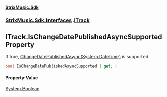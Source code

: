 #### [StrixMusic.Sdk](./index.md 'index')
### [StrixMusic.Sdk.Interfaces](./StrixMusic-Sdk-Interfaces.md 'StrixMusic.Sdk.Interfaces').[ITrack](./StrixMusic-Sdk-Interfaces-ITrack.md 'StrixMusic.Sdk.Interfaces.ITrack')
## ITrack.IsChangeDatePublishedAsyncSupported Property
If true, [ChangeDatePublishedAsync(System.DateTime)](./StrixMusic-Sdk-Interfaces-ITrack-ChangeDatePublishedAsync(System-DateTime).md 'StrixMusic.Sdk.Interfaces.ITrack.ChangeDatePublishedAsync(System.DateTime)') is supported.  
```csharp
bool IsChangeDatePublishedAsyncSupported { get; }
```
#### Property Value
[System.Boolean](https://docs.microsoft.com/en-us/dotnet/api/System.Boolean 'System.Boolean')  
